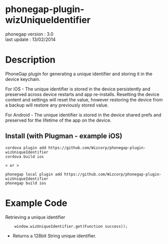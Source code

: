 # phonegap-plugin-wizUniqueIdentifier 

phonegap version : 3.0  
last update : 13/02/2014  

# Description

PhoneGap plugin for generating a unique identifier and storing it in the device
keychain.  

For iOS - The unique identifier is stored in the device persistently and preserved
across device restarts and app re-installs.  Resetting the device content and settings
will reset the value, however restoring the device from a backup will restore any
previously stored value.

For Android - The unique identifier is stored in the device shared prefs and preserved
for the lifetime of the app on the device.

## Install (with Plugman - example iOS) 

	cordova plugin add https://github.com/Wizcorp/phonegap-plugin-wizUniqueIdentifier
	cordova build ios
	
	< or >
	
	phonegap local plugin add https://github.com/Wizcorp/phonegap-plugin-wizUniqueIdentifier
	phonegap build ios

# Example Code

Retrieving a unique identifier

		window.wizUniqueIdentifier.get(Function success));

* Returns a 128bit String unique identifier.

